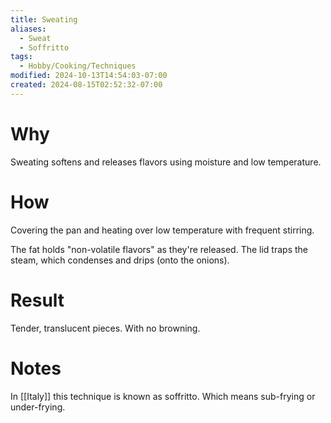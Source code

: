 ```yaml
---
title: Sweating
aliases:
  - Sweat
  - Soffritto
tags:
  - Hobby/Cooking/Techniques
modified: 2024-10-13T14:54:03-07:00
created: 2024-08-15T02:52:32-07:00
---
```

# Why
Sweating softens and releases flavors using moisture and low temperature.
# How 
Covering the pan and heating over low temperature with frequent stirring.

The fat holds "non-volatile flavors" as they're released. The lid traps the steam, which condenses and drips (onto the onions).

# Result
Tender, translucent pieces. With no browning.

# Notes
In [[Italy]] this technique is known as soffritto. Which means sub-frying or under-frying.
